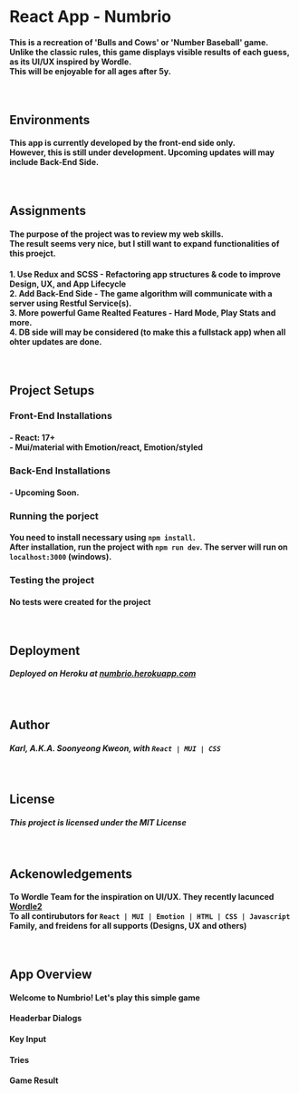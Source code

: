 # React App  - Numbrio
#### This is a recreation of 'Bulls and Cows' or 'Number Baseball' game. <br/> Unlike the classic rules, this game displays visible results of each guess, as its UI/UX inspired by Wordle. <br/> This will be enjoyable for all ages after 5y.
<br/>

## Environments
#### This app is currently developed by the front-end side only. <br/> However, this is still under development. Upcoming updates will may include Back-End Side.
<br/>

## Assignments
#### The purpose of the project was to review my web skills. <br/> The result seems very nice, but I still want to expand functionalities of this proejct. 
#### 1. Use Redux and SCSS - Refactoring app structures & code to improve Design, UX, and App Lifecycle <br/> 2. Add Back-End Side - The game algorithm will communicate with a server using Restful Service(s).<br/> 3. More powerful Game Realted Features - Hard Mode, Play Stats and more. <br/> 4. DB side will may be considered (to make this a fullstack app) when all ohter updates are done.
<br/>

## Project Setups
### Front-End Installations
#### - React: 17+ <br/> - Mui/material with Emotion/react, Emotion/styled
### Back-End Installations
#### - Upcoming Soon. 
### Running the porject
#### You need to install necessary  using `npm install`.  <br/> After installation, run the project with `npm run dev`. The server will run on `localhost:3000` (windows).
### Testing the project
#### No tests were created for the project
<br/>

## Deployment
##### Deployed on Heroku at <a href="https://numbrio.herokuapp.com/">numbrio.herokuapp.com</a>
<br/>

## Author 
##### Karl, A.K.A. Soonyeong Kweon, with `React | MUI | CSS`
<br/>

## License
##### This project is licensed under the MIT License
<br/>

## Ackenowledgements
#### To Wordle Team for the inspiration on UI/UX. They recently lacunced <a href="https://www.wordle2.in/">Wordle2</a><br/> To all contirubutors for `React | MUI | Emotion | HTML | CSS | Javascript`<br/>Family, and freidens for all supports (Designs, UX and others)
<br/>

## App Overview
#### Welcome to Numbrio! Let's play this simple game
#### Headerbar Dialogs
#### Key Input
#### Tries
#### Game Result
